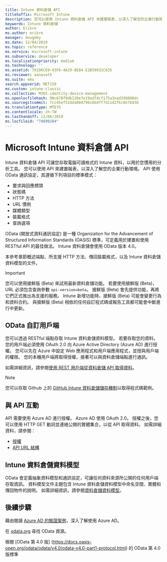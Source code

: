 ```yaml
---
title: Intune 資料倉儲 API
titleSuffix: Microsoft Intune
description: 您可以使用 Intune 資料倉儲 API 來建置報表，以深入了解您的企業行動環境。
keywords: Intune 資料倉儲
author: Erikre
ms.author: erikre
manager: dougeby
ms.date: 12/04/2019
ms.topic: reference
ms.service: microsoft-intune
ms.subservice: developer
ms.localizationpriority: medium
ms.technology: ''
ms.assetid: 701D6CE9-43F6-4A29-8E84-E2B59931C635
ms.reviewer: aanavath
ms.suite: ems
search.appverid: MET150
ms.custom: intune-classic
ms.collection: M365-identity-device-management
ms.openlocfilehash: 90c678f9db139e7e19adf4cf175a3ead299808dc
ms.sourcegitcommit: 7cc45ef52dda08479bc6bdff7d11d2f6c0e7b93b
ms.translationtype: MTE75
ms.contentlocale: zh-TW
ms.lasthandoff: 12/06/2019
ms.locfileid: "74899284"
---
```

# <a name="microsoft-intune-data-warehouse-api"></a>Microsoft Intune 資料倉儲 API

Intune 資料倉儲 API 可讓您存取電腦可讀格式的 Intune 資料，以用於您慣用的分析工具。 您可以使用 API 來建置報表，以深入了解您的企業行動環境。 API 使用 OData 通訊協定，其遵循下列項目的標準模式：

- 要求與回應標頭
- 狀態碼
- HTTP 方法
- URL 慣例
- 媒體類型
- 裝載格式
- 查詢選項

OData (開放式資料通訊協定) 是一種 Organization for the Advancement of Structured Information Standards (OASIS) 標準，可定義用於建置和使用 RESTful API 的最佳做法。 Intune 資料倉儲會使用 OData 版本 4.0。

本參考章節概述端點、所支援 HTTP 方法、傳回裝載格式，以及 Intune 資料倉儲資料模型的文件。

> [!Important]  
> 您可以使用搶鮮版 (Beta) 來試用最新資料倉儲功能。 若要使用搶鮮版 (Beta)，URL 必須包含查詢參數 `api-version=beta`。 搶鮮版 (Beta) 會先提供功能，再將它們正式推出為支援的服務。 Intune 新增功能時，搶鮮版 (Beta) 可能會變更行為和資料合約。 與搶鮮版 (Beta) 相依的任何自訂程式碼或報告工具都可能會中斷進行中更新。 <!--If you experience problems with the beta service, follow [link to feedback process]() to report the issue or provide feedback.-->

## <a name="odata-custom-client"></a>OData 自訂用戶端

您可以透過 RESTful 端點存取 Intune 資料倉儲資料模型。 若要存取您的資料，您的用戶端必須使用 OAuth 2.0 向 Azure Active Directory (Azure AD) 進行授權。 您可以先在 Azure 中設定 Web 應用程式和用戶端應用程式，並授與用戶端的權限。 您的本機用戶端將取得授權，接著可以與資料倉儲端點進行通訊。

如需詳細資訊，請參閱[使用 REST 用戶端從資料倉儲 API 取得資料](reports-proc-data-rest.md)。

> [!Note]  
> 您可以存取 Github 上的 [GitHub Intune 資料倉儲儲存機制](https://github.com/Microsoft/Intune-Data-Warehouse)以取得程式碼範例。

## <a name="interacting-with-the-api"></a>與 API 互動

API 需要使用 Azure AD 進行授權。 Azure AD 使用 OAuth 2.0。 授權之後，您可以使用 HTTP GET 動詞並連絡公開的實體集合，以從 API 取得資料。 如需詳細資料，請參閱：

- [授權](../reports-api-url.md)
- [API URL 結構](../reports-api-url.md)

## <a name="intune-data-warehouse-data-model"></a>Intune 資料倉儲資料模型

OData 會定義抽象資料模型和通訊協定，可讓任何資料來源所公開的任何用戶端存取資訊。 資料模型文件主題包含 Intune 資料倉儲資料模型中命名空間、實體和傳回物件的說明。 如需詳細資訊，請參閱[資料倉儲資料模型](reports-ref-data-model.md)。

## <a name="next-steps"></a>後續步驟

藉由閱讀 [Azure AD 的驗證案例](https://docs.microsoft.com/azure/active-directory/develop/active-directory-authentication-scenarios)，深入了解使用 Azure AD。

在 [odata.org](https://www.odata.org) 尋找 OData 資源。
  
檢閱 [OData 第 4.0 版] (https://docs.oasis-open.org/odata/odata/v4.0/odata-v4.0-part1-protocol.html) 的 OData 第 4.0 版標準  
